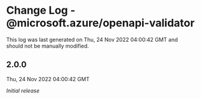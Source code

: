 # Change Log - @microsoft.azure/openapi-validator

This log was last generated on Thu, 24 Nov 2022 04:00:42 GMT and should not be manually modified.

## 2.0.0
Thu, 24 Nov 2022 04:00:42 GMT

_Initial release_

